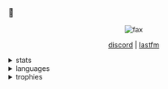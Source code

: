 
### 👋
<p align="center">
    <img src="https://komarev.com/ghpvc/?username=eslit&color=313332" alt="fax" width="" height="">
</p>
<p align="center">
    <a href="https://discord.com/users/843665233084022794">discord</a>
    |
    <a href="https://last.fm/user/unwizz">lastfm</a>    
</p>
<details>
  <summary>stats</summary>
  <img src="https://github-readme-stats.vercel.app/api?username=eslit&theme=dark" alt="fax">
</details>

<details>
  <summary>languages</summary>
  <img src="https://github-readme-stats.vercel.app/api/top-langs/?username=eslit&theme=dark" alt="fax">
</details>

<details>
    <summary>trophies</summary>
    <img src="https://github-profile-trophy.vercel.app/?username=eslit&theme=dark&margin-w=15&margin-h=15&column=7" alt="fax">
</details>

